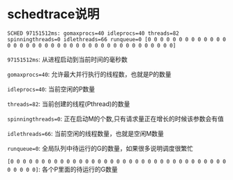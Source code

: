 # schedtrace说明

```
SCHED 97151512ms: gomaxprocs=40 idleprocs=40 threads=82 spinningthreads=0 idlethreads=66 runqueue=0 [0 0 0 0 0 0 0 0 0 0 0 0 0 0 0 0 0 0 0 0 0 0 0 0 0 0 0 0 0 0 0 0 0 0 0 0 0 0 0 0]
```

`97151512ms`: 从进程启动到当前时间的毫秒数

`gomaxprocs=40`: 允许最大并行执行的线程数，也就是P的数量

`idleprocs=40`: 当前空闲的P数量

`threads=82`: 当前创建的线程(Pthread)的数量

`spinningthreads=0`: 正在启动M的个数,只有请求量正在增长的时候该参数会有值

`idlethreads=66`: 当前空闲的线程数量，也就是空闲M数量

`runqueue=0`: 全局队列中待运行的G的数量，如果很多说明调度很繁忙

`[0 0 0 0 0 0 0 0 0 0 0 0 0 0 0 0 0 0 0 0 0 0 0 0 0 0 0 0 0 0 0 0 0 0 0 0 0 0 0 0]`: 各个P里面的待运行的G数量